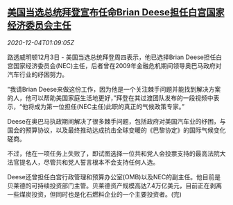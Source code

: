 <!--1607044997000-->
[美国当选总统拜登宣布任命Brian Deese担任白宫国家经济委员会主任](https://cn.reuters.com/article/biden-white-house-nominations-1203-thur-idCNKBS28E046)
------

<div><i>2020-12-04T01:09:05Z</i></div><p>路透威明顿12月3日 - 美国当选总统拜登周四表示，他已选择Brian Deese担任白宫国家经济委员会(NEC)主任，后者曾在2009年金融危机期间领导奥巴马政府对汽车行业的纾困努力。</p><p>“我请Brian Deese来做这份工作，因为他是一个关注棘手问题并能找到解决方案的人，他可以帮助美国家庭生活地更好，”拜登在其过渡团队发布的一段视频中表示，“他将成为第一位担任(NEC主任)此职的真正的气候政策专家。”</p><p>Deese在奥巴马执政期间解决了很多棘手问题，包括政府对美国汽车业的纾困，与国会的预算协议，以及最终推动达成抗击全球变暖的《巴黎协定》的国际气候变化磋商。</p><p>不过，他在一项任务上失败了，即试图选择一位共和党人会投票支持的最高法院大法官提名人，尽管共和党人誓言根本不会支持任何人选。</p><p>Deese还曾担任白宫行政管理和预算办公室(OMB)以及NEC的副主任。他目前是贝莱德的可持续投资部门主管。贝莱德资产规模高达7.4万亿美元，目前正在剥离一些煤炭投资，但同时也是化石燃料企业的一个主要投资者。(完)</p>

